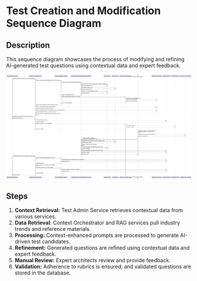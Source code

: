 # Test Creation and Modification Sequence Diagram

## Description
This sequence diagram showcases the process of modifying and refining AI-generated test questions using contextual data and expert feedback.

![Test Creation Modification Sequence Diagram](../images/sequence_diagrams/test_modification_seq.png)

## Steps
1. **Context Retrieval:** Test Admin Service retrieves contextual data from various services.
2. **Data Retrieval:** Context Orchestrator and RAG services pull industry trends and reference materials.
3. **Processing:** Context-enhanced prompts are processed to generate AI-driven test candidates.
4. **Refinement:** Generated questions are refined using contextual data and expert feedback.
5. **Manual Review:** Expert architects review and provide feedback.
6. **Validation:** Adherence to rubrics is ensured, and validated questions are stored in the database.
